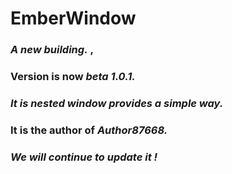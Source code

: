 # EmberWindow
###  **_A new building._** ,
### Version is now **_beta 1.0.1._**
### **_It is nested window provides a simple way._**
### It is the author of **_Author87668._**
### **_We will continue to update it !_**
